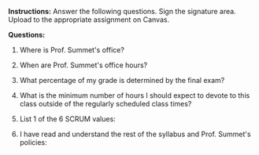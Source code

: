 **Instructions:** Answer the following questions.  Sign the signature area.  Upload to the appropriate assignment on Canvas. 

**Questions:**
1. Where is Prof. Summet's office?

2. When are Prof. Summet's office hours?

3. What percentage of my grade is determined by the final exam?

4. What is the minimum number of hours I should expect to devote to this class outside of the regularly scheduled class times?

5. List 1 of the 6 SCRUM values:

6. I have read and understand the rest of the syllabus and Prof. Summet's policies: 
